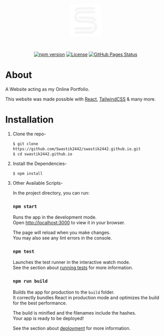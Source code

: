 <!-- Copyright 2022 Swastik Kulshreshtha <@Swastik2442>

Licensed under the Apache License, Version 2.0 (the "License");
you may not use this file except in compliance with the License.
You may obtain a copy of the License at

    http://www.apache.org/licenses/LICENSE-2.0

Unless required by applicable law or agreed to in writing, software
distributed under the License is distributed on an "AS IS" BASIS,
WITHOUT WARRANTIES OR CONDITIONS OF ANY KIND, either express or implied.
See the License for the specific language governing permissions and
limitations under the License. -->

<div align="center">
  <br />
  <p>
    <a href="https://discord.js.org"><img src="src/s.svg" width="100" alt="Swastik K." /></a>
  </p>
  <br />
  <p>
    <a href="https://www.npmjs.com/package/discord.js"><img src="https://img.shields.io/github/package-json/v/Swastik2442/swastik2442.github.io/main" alt="npm version" /></a>
    <a href="https://github.com/Swastik2442/swastik2442.github.io/blob/main/LICENSE"><img src="https://img.shields.io/github/license/Swastik2442/swastik2442.github.io" alt="License" /></a>
    <a href="https://github.com/discordjs/discord.js/actions"><img src="https://github.com/Swastik2442/swastik2442.github.io/actions/workflows/pages/pages-build-deployment/badge.svg" alt="GitHub Pages Status" /></a>
  </p>
</div>

# About
A Website acting as my Online Portfolio.

This website was made possible with [React](https://reactjs.org/), [TailwindCSS](https://tailwindcss.com/) & many more.

# Installation

1. Clone the repo-

    ```
    $ git clone https://github.com/Swastik2442/swastik2442.github.io.git
    $ cd swastik2442.github.io
    ```

2. Install the Dependencies-

    ```
    $ npm install
    ```

3. Other Available Scripts-

    In the project directory, you can run:

    ### `npm start`

    Runs the app in the development mode.\
    Open [http://localhost:3000](http://localhost:3000) to view it in your browser.

    The page will reload when you make changes.\
    You may also see any lint errors in the console.

    ### `npm test`

    Launches the test runner in the interactive watch mode.\
    See the section about [running tests](https://facebook.github.io/create-react-app/docs/running-tests) for more information.

    ### `npm run build`

    Builds the app for production to the `build` folder.\
    It correctly bundles React in production mode and optimizes the build for the best performance.

    The build is minified and the filenames include the hashes.\
    Your app is ready to be deployed!

    See the section about [deployment](https://facebook.github.io/create-react-app/docs/deployment) for more information.